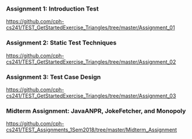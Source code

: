 ### Assignment 1: Introduction Test 
https://github.com/cph-cs241/TEST_GetStartedExercise_Triangles/tree/master/Assignment_01 

### Assignment 2: Static Test Techniques
https://github.com/cph-cs241/TEST_GetStartedExercise_Triangles/tree/master/Assignment_02

### Assignment 3: Test Case Design
https://github.com/cph-cs241/TEST_GetStartedExercise_Triangles/tree/master/Assignment_03 

### Midterm Assignment: JavaANPR, JokeFetcher, and Monopoly
https://github.com/cph-cs241/TEST_Assignments_1Sem2018/tree/master/Midterm_Assignment
